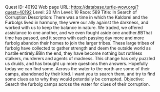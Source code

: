 Quest ID: 40192
Web page URL: https://database.turtle-wow.org/?quest=40192
Level: 20
Min Level: 10
Race: 589
Title: In Search of Corruption
Description: There was a time in which the Kaldorei and the Furbolgs lived in harmony, they were our ally against the darkness, and worked with us to keep the balance in nature. We traded, we offered assistance to one another, and we even fought aside one another.$B$BThat time has passed, and it seems with each passing day more and more furbolg abandon their homes to join the larger tribes. These large tribes of furbolg have collected to gather strength and deem the outside world as hostile entirely.$B$BIn the end, they have become nothing but ruthless stalkers, murderers and agents of madness. This change has only puzzled us druids, and has brought up more questions then answers. Hopefully today we can find some. Across the water to the north are some of their camps, abandoned by their kind. I want you to search them, and try to find some clues as to why they would potentially be corrupted.
Objective: Search the furbolg camps across the water for clues of their corruption.
